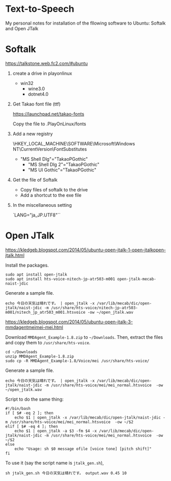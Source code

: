 # Text-to-Speech

My personal notes for installation of the fllowing software to Ubuntu: Softalk and Open JTalk

# Softalk
https://talkstone.web.fc2.com/#ubuntu

1. create a drive in playonlinux

   - win32
	 - wine3.0
	 - dotnet4.0

1. Get Takao font file (ttf)

   https://launchpad.net/takao-fonts

   Copy the file to .PlayOnLinux/fonts

1. Add a new registry

   \HKEY_LOCAL_MACHINE\SOFTWARE\Microsoft\Windows NT\CurrentVersion\FontSubstitutes

   - "MS Shell Dlg"="TakaoPGothic"
	 - "MS Shell Dlg 2"="TakaoPGothic"
	 - "MS UI Gothic"="TakaoPGothic"

1. Get the file of Softalk

   - Copy files of softalk to the drive
   - Add a shortcut to the exe file

1. In the miscellaneous setting

   `LANG="ja_JP.UTF8"``

# Open JTalk
https://kledgeb.blogspot.com/2014/05/ubuntu-open-jtalk-1-open-jtalkopen-jtalk.html

Install the packages.
```
sudo apt install open-jtalk
sudo apt install hts-voice-nitech-jp-atr503-m001 open-jtalk-mecab-naist-jdic
```

Generate a sample file.
```
echo 今日の天気は晴れです。 | open_jtalk -x /var/lib/mecab/dic/open-jtalk/naist-jdic -m /usr/share/hts-voice/nitech-jp-atr503-m001/nitech_jp_atr503_m001.htsvoice -ow ~/open_jtalk.wav
```


https://kledgeb.blogspot.com/2014/05/ubuntu-open-jtalk-3-mmdagentmeimei-mei.html

Download `MMDAgent_Example-1.8.zip` to `~/Downloads`.
Then, extract the files and copy them to `/usr/share/hts-voice`.
```
cd ~/Downloads
unzip MMDAgent_Example-1.8.zip
sudo cp -R MMDAgent_Example-1.8/Voice/mei /usr/share/hts-voice/
```

Generate a sample file.
```
echo 今日の天気は晴れです。 | open_jtalk -x /var/lib/mecab/dic/open-jtalk/naist-jdic -m /usr/share/hts-voice/mei/mei_normal.htsvoice  -ow ~/open_jtalk.wav
```


Script to do the same thing:
```
#!/bin/bash
if [ $# -eq 2 ]; then
    echo $1 | open_jtalk -x /var/lib/mecab/dic/open-jtalk/naist-jdic -m /usr/share/hts-voice/mei/mei_normal.htsvoice  -ow ~/$2
elif [ $# -eq 4 ]; then
    echo $1 | open_jtalk -a $3 -fm $4 -x /var/lib/mecab/dic/open-jtalk/naist-jdic -m /usr/share/hts-voice/mei/mei_normal.htsvoice  -ow ~/$2
else
    echo "Usage: sh $0 message ofile [voice tone] [pitch shift]"
fi
```
To use it (say the script name is `jtalk_gen.sh`),
```
sh jtalk_gen.sh 今日の天気は晴れです。 output.wav 0.45 10
```
